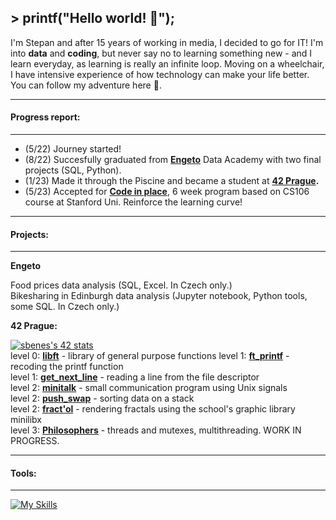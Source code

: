 ## > printf("Hello world! 👋");

I'm Stepan and after 15 years of working in media, I decided to go for IT! I'm into **data** and **coding**, but never say no to learning something new - and I learn everyday, as learning is really an infinite loop. Moving on a wheelchair, I have intensive experience of how technology can make your life better. You can follow my adventure here 💪.

---
#### Progress report:
---
- (5/22) Journey started!
- (8/22) Succesfully graduated from **[Engeto](https://engeto.cz)** Data Academy with two final projects (SQL, Python).  
- (1/23) Made it through the Piscine and became a student at **[42 Prague](https://42prague.com).**  
- (5/23) Accepted for **[Code in place](https://codeinplace.stanford.edu)**, 6 week program based on CS106 course at Stanford Uni. Reinforce the learning curve!

---
#### Projects:
---
**Engeto**

Food prices data analysis (SQL, Excel. In Czech only.)  
Bikesharing in Edinburgh data analysis (Jupyter notebook, Python tools, some SQL. In Czech only.)

**42 Prague:**  

[![sbenes's 42 stats](https://badge42.vercel.app/api/v2/clhxhut3v002508l6ma7ao1xq/stats?cursusId=21&coalitionId=314)](https://github.com/JaeSeoKim/badge42)  
level 0: **[libft](https://github.com/birkofcz/42__libft)** - library of general purpose functions
level 1: **[ft_printf](https://github.com/birkofcz/42__ft_printf)** - recoding the printf function  
level 1: **[get_next_line](https://github.com/birkofcz/42__get_next_line)** - reading a line from the file descriptor  
level 2: **[minitalk](https://github.com/birkofcz/42__minitalk)** - small communication program using Unix signals  
level 2: **[push_swap](https://github.com/birkofcz/42__push_swap)** - sorting data on a stack  
level 2: **[fract'ol](https://github.com/birkofcz/42__fractol)** - rendering fractals using the school's graphic library minilibx  
level 3: **[Philosophers](https://github.com/birkofcz/42__Philosophers)** - threads and mutexes, multithreading. WORK IN PROGRESS.

---
#### Tools:
---
[![My Skills](https://skillicons.dev/icons?i=vscode,github,c,py)](https://skillicons.dev)
> 



<!--
**birkofcz/birkofcz** is a ✨ _special_ ✨ repository because its `README.md` (this file) appears on your GitHub profile.

Here are some ideas to get you started:

- 🔭 I’m currently working on ...
- 🌱 I’m currently learning ...
- 👯 I’m looking to collaborate on ...
- 🤔 I’m looking for help with ...
- 💬 Ask me about ...
- 📫 How to reach me: ...
- 😄 Pronouns: ...
- ⚡ Fun fact: ...
-->


